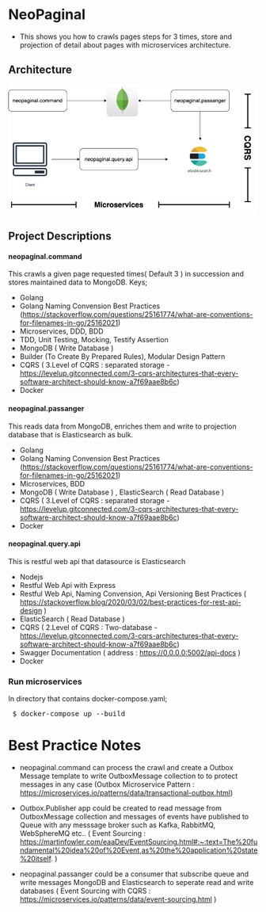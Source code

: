 # NeoPaginal

- This shows you how to crawls pages steps for 3 times, store and projection of detail about pages with microservices architecture.

## Architecture

![diagram-single-pod](https://raw.githubusercontent.com/oktydag/NeoPaginal/main/contents/architecture.png)

## Project Descriptions

#### **neopaginal.command**
This crawls a given page requested times( Default 3 ) in succession and stores maintained data to MongoDB.
Keys; 
- Golang
- Golang Naming Convension Best Practices (https://stackoverflow.com/questions/25161774/what-are-conventions-for-filenames-in-go/25162021)
- Microservices, DDD, BDD
- TDD, Unit Testing, Mocking, Testify Assertion
- MongoDB ( Write Database )
- Builder (To Create By Prepared Rules), Modular Design Pattern
- CQRS ( 3.Level of CQRS : separated storage - https://levelup.gitconnected.com/3-cqrs-architectures-that-every-software-architect-should-know-a7f69aae8b6c)
- Docker


#### **neopaginal.passanger**
This reads data from MongoDB, enriches them and write to projection database that is Elasticsearch as bulk. 
- Golang
- Golang Naming Convension Best Practices (https://stackoverflow.com/questions/25161774/what-are-conventions-for-filenames-in-go/25162021)
- Microservices, BDD
- MongoDB ( Write Database ) , ElasticSearch ( Read Database )
- CQRS ( 3.Level of CQRS : separated storage - https://levelup.gitconnected.com/3-cqrs-architectures-that-every-software-architect-should-know-a7f69aae8b6c)
- Docker

#### **neopaginal.query.api**
This is restful web api that datasource is Elasticsearch 
- Nodejs
- Restful Web Api with Express
- Restful Web Api, Naming Convension, Api Versioning Best Practices ( https://stackoverflow.blog/2020/03/02/best-practices-for-rest-api-design )
- ElasticSearch ( Read Database )
- CQRS ( 2.Level of CQRS : Two-database - https://levelup.gitconnected.com/3-cqrs-architectures-that-every-software-architect-should-know-a7f69aae8b6c)
- Swagger Documentation ( address : https://0.0.0.0:5002/api-docs )
- Docker

### Run microservices

In directory that contains docker-compose.yaml;

<pre> $ docker-compose up --build
</pre>

# Best Practice Notes
- neopaginal.command can process the crawl and create a Outbox Message template to write OutboxMessage collection to to protect messages in any case (Outbox Microservice Pattern : https://microservices.io/patterns/data/transactional-outbox.html)

- Outbox.Publisher app could be created to read message from OutboxMessage collection and messages of events have published to Queue with any messsage broker such as Kafka, RabbitMQ, WebSphereMQ etc.. ( Event Sourcing : https://martinfowler.com/eaaDev/EventSourcing.html#:~:text=The%20fundamental%20idea%20of%20Event,as%20the%20application%20state%20itself. )

- neopaginal.passanger could be a consumer that subscribe queue and write messages MongoDB and Elasticsearch to seperate read and write databases ( Event Sourcing with CQRS : https://microservices.io/patterns/data/event-sourcing.html )
